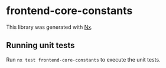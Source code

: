 # frontend-core-constants

This library was generated with [Nx](https://nx.dev).

## Running unit tests

Run `nx test frontend-core-constants` to execute the unit tests.
